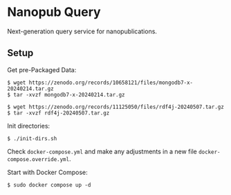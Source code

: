 # Nanopub Query

Next-generation query service for nanopublications.

## Setup

Get pre-Packaged Data:

    $ wget https://zenodo.org/records/10658121/files/mongodb7-x-20240214.tar.gz
    $ tar -xvzf mongodb7-x-20240214.tar.gz

    $ wget https://zenodo.org/records/11125050/files/rdf4j-20240507.tar.gz
    $ tar -xvzf rdf4j-20240507.tar.gz

Init directories:

    $ ./init-dirs.sh

Check `docker-compose.yml` and make any adjustments in a new file `docker-compose.override.yml`.

Start with Docker Compose:

    $ sudo docker compose up -d
